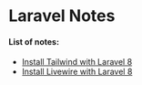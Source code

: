 # Laravel Notes

#### List of notes:
* [Install Tailwind with Laravel 8](https://github.com/aethletic/laravel-notes/tree/main/tailwind)
* [Install Livewire with Laravel 8](https://github.com/aethletic/laravel-notes/blob/main/liveware/readme.md)

